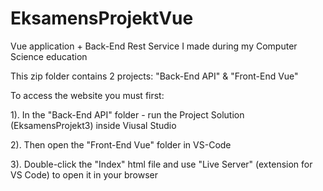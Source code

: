 # EksamensProjektVue
Vue application + Back-End Rest Service I made during my Computer Science education

This zip folder contains 2 projects: "Back-End API" & "Front-End Vue"

To access the website you must first:

1). In the "Back-End API" folder - run the Project Solution (EksamensProjekt3) inside Viusal Studio

2). Then open the "Front-End Vue" folder in VS-Code

3). Double-click the "Index" html file and use "Live Server" (extension for VS Code) to open it in your browser
